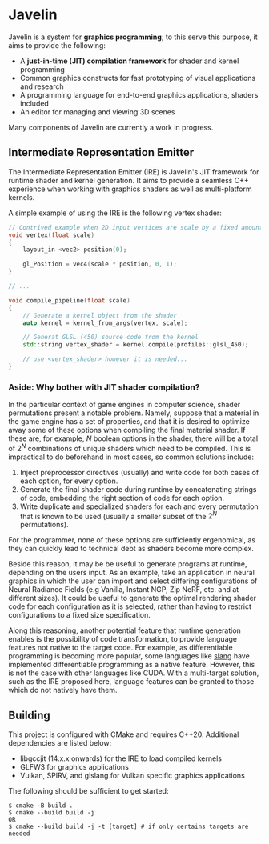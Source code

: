 # Javelin

Javelin is a system for **graphics programming**; to this serve this purpose, it aims to provide the following:

* A **just-in-time (JIT) compilation framework** for shader and kernel programming
* Common graphics constructs for fast prototyping of visual applications and research
* A programming language for end-to-end graphics applications, shaders included
* An editor for managing and viewing 3D scenes

Many components of Javelin are currently a work in progress.

## Intermediate Representation Emitter

The Intermediate Representation Emitter (IRE) is Javelin's JIT framework for runtime shader and kernel generation. It aims to provide a seamless C++ experience when working with graphics shaders as well as multi-platform kernels.

A simple example of using the IRE is the following vertex shader:

```cpp
// Contrived example when 2D input vertices are scale by a fixed amount
void vertex(float scale)
{
    layout_in <vec2> position(0);

    gl_Position = vec4(scale * position, 0, 1);
}

// ...

void compile_pipeline(float scale)
{
    // Generate a kernel object from the shader
    auto kernel = kernel_from_args(vertex, scale);

    // Generat GLSL (450) source code from the kernel
    std::string vertex_shader = kernel.compile(profiles::glsl_450);

    // use <vertex_shader> however it is needed...
}
```

### Aside: Why bother with JIT shader compilation?

In the particular context of game engines in computer science, shader permutations present a notable problem. Namely, suppose that a material in the game engine has a set of properties, and that it is desired to optimize away some of these options when compiling the final material shader. If these are, for example, $N$ boolean options in the shader, there will be a total of $2^N$ combinations of unique shaders which need to be compiled. This is impractical to do beforehand in most cases, so common solutions include:

1. Inject preprocessor directives (usually) and write code for both cases of each option, for every option.
2. Generate the final shader code during runtime by concatenating strings of code, embedding the right section of code for each option.
3. Write duplicate and specialized shaders for each and every permutation that is known to be used (usually a smaller subset of the $2^N$ permutations).

For the programmer, none of these options are sufficiently ergenomical, as they can quickly lead to technical debt as shaders become more complex.

Beside this reason, it may be be useful to generate programs at runtime, depending on the users input. As an example, take an application in neural graphics in which the user can import and select differing configurations of Neural Radiance Fields (e.g Vanilla, Instant NGP, Zip NeRF, etc. and at different sizes). It could be useful to generate the optimal rendering shader code for each configuration as it is selected, rather than having to restrict configurations to a fixed size specification.

Along this reasoning, another potential feature that runtime generation enables is the possibility of code transformation, to provide language features not native to the target code. For example, as differentiable programming is becoming more popular, some languages like [slang](https://research.nvidia.com/labs/rtr/publication/bangaru2023slangd/) have implemented differentiable programming as a native feature. However, this is not the case with other languages like CUDA. With a multi-target solution, such as the IRE proposed here, language features can be granted to those which do not natively have them.

## Building

This project is configured with CMake and requires C++20. Additional dependencies are listed below:

* libgccjit (14.x.x onwards) for the IRE to load compiled kernels
* GLFW3 for graphics applications
* Vulkan, SPIRV, and glslang for Vulkan specific graphics applications

The following should be sufficient to get started:

```
$ cmake -B build .
$ cmake --build build -j
OR
$ cmake --build build -j -t [target] # if only certains targets are needed
```